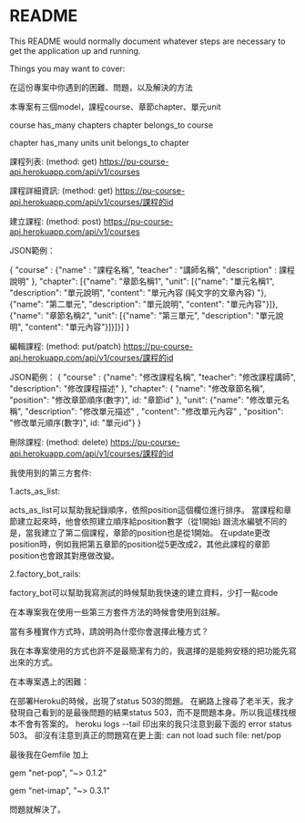 # README

This README would normally document whatever steps are necessary to get the
application up and running.

Things you may want to cover:


在這份專案中你遇到的困難、問題，以及解決的方法


本專案有三個model，課程course、章節chapter、單元unit

course has_many chapters
chapter belongs_to course

chapter has_many units
unit belongs_to chapter


課程列表: (method: get)
https://pu-course-api.herokuapp.com/api/v1/courses

課程詳細資訊: (method: get)
https://pu-course-api.herokuapp.com/api/v1/courses/課程的id

建立課程: (method: post)
https://pu-course-api.herokuapp.com/api/v1/courses

JSON範例：

{ "course" : {"name" : "課程名稱", "teacher" : "講師名稱", "description" : 課程說明" },
  "chapter": [{"name": "章節名稱1",
               "unit": [{"name": "單元名稱1", "description": "單元說明", "content": "單元內容 (純文字的文章內容) "},{"name": "第二單元", "description": "單元說明", "content": "單元內容"}]},
              {"name": "章節名稱2",
               "unit": [{"name": "第三單元", "description": "單元說明", "content": "單元內容"}]}]}]
}

編輯課程: (method: put/patch)
https://pu-course-api.herokuapp.com/api/v1/courses/課程的id

JSON範例：
{ "course" : {"name": "修改課程名稱", "teacher": "修改課程講師", "description": "修改課程描述" },
  "chapter": { "name": "修改章節名稱", "position": "修改章節順序(數字)", id: "章節id" },
  "unit": {"name": "修改單元名稱", "description": "修改單元描述" , "content": "修改單元內容" , "position": "修改單元順序(數字)", id: "單元id"}
}

刪除課程: (method: delete)
https://pu-course-api.herokuapp.com/api/v1/courses/課程的id


我使用到的第三方套件:

1.acts_as_list:

acts_as_list可以幫助我紀錄順序，依照position這個欄位進行排序。
當課程和章節建立起來時，他會依照建立順序給position數字（從1開始)
跟流水編號不同的是，當我建立了第二個課程，章節的position也是從1開始。
在update更改position時，例如我把第五章節的position從5更改成2，其他此課程的章節position也會跟其對應做改變。

2.factory_bot_rails:

factory_bot可以幫助我寫測試的時候幫助我快速的建立資料，少打一點code

在本專案我在使用一些第三方套件方法的時候會使用到註解。


當有多種實作方式時，請說明為什麼你會選擇此種方式？

我在本專案使用的方式也許不是最簡潔有力的，我選擇的是能夠安穩的把功能先寫出來的方式。

在本專案遇上的困難：

在部署Heroku的時候，出現了status 503的問題。
在網路上搜尋了老半天，我才發現自己看到的是最後問題的結果status 503，而不是問題本身。所以我這樣找根本不會有答案的。
heroku logs --tail 印出來的我只注意到最下面的 error status 503。
卻沒有注意到真正的問題寫在更上面: can not load such file: net/pop

最後我在Gemfile 加上

gem "net-pop", "~> 0.1.2"

gem "net-imap", "~> 0.3.1"

問題就解決了。
